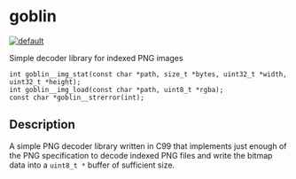 # goblin

[![default](https://github.com/allsopp/goblin/actions/workflows/default.yml/badge.svg)](https://github.com/allsopp/goblin/actions/workflows/default.yml)

Simple decoder library for indexed PNG images

```
int goblin__img_stat(const char *path, size_t *bytes, uint32_t *width, uint32_t *height);
int goblin__img_load(const char *path, uint8_t *rgba);
const char *goblin__strerror(int);
```

## Description

A simple PNG decoder library written in C99 that implements just enough of the
PNG specification to decode indexed PNG files and write the bitmap data into a
`uint8_t *` buffer of sufficient size.
